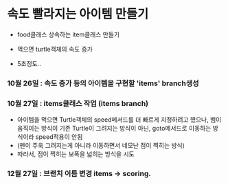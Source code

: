 <h1>속도 빨라지는 아이템 만들기</h1>
<ul>
  <li>
    <p>food클래스 상속하는 item클래스 만들기</p>
  </li>
  <li>
    <p>먹으면 turtle객체의 속도 증가</p>
  </li>
  <li>
    <p>5초정도..</p>
  </li>
</ul>
<h3>10월 26일 : 속도 증가 등의 아이템을 구현할 'items' branch생성</h3>
<h3>10월 27일 : items클래스 작업 (items branch)</h3>
<ul>
  <li>아이템을 먹으면 Turtle객체의 speed메서드를 더 빠르게 지정하려고 헀으나, 뱀이 움직이는 방식이 기존 Turtle이 그려지는 방식이 아닌, goto메서드로 이동하는 방식이라 speed적용이 안됨</li>
  <li>(펜이 주욱 그려지는게 아니라 이동하면서 네모난 점이 찍히는 방식)</li>
  <li>따라서, 점이 찍히는 보폭을 넓히는 방식을 시도</li>
</ul>
<h3>12월 27일 : 브랜치 이름 변경 items -> scoring.</h3>

